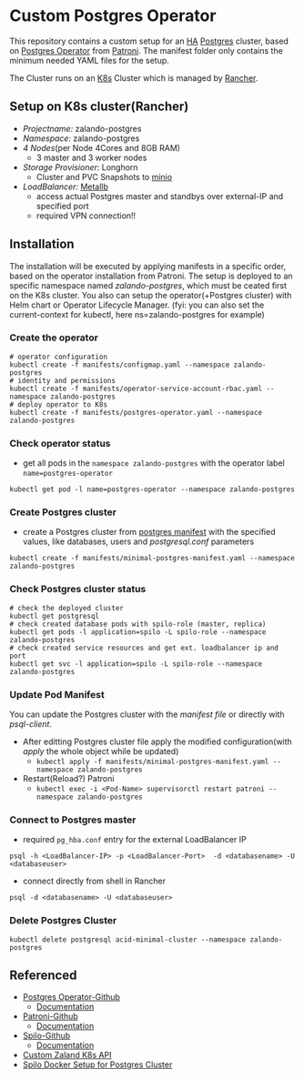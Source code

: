 # Custom Postgres Operator

This repository contains a custom setup for an [HA](https://www.postgresql.org/docs/current/high-availability.html) [Postgres](https://www.postgresql.org/) cluster, based on [Postgres Operator](https://github.com/zalando/postgres-operator) from [Patroni](https://github.com/zalando/spilo). The manifest folder only contains the minimum needed YAML files for the setup.

The Cluster runs on an [K8s](https://kubernetes.io/) Cluster which is managed by [Rancher](https://rancher.com/).


## Setup on K8s cluster(Rancher) 

* *Projectname:* zalando-postgres
* *Namespace:* zalando-postgres
* *4 Nodes*(per Node 4Cores and 8GB RAM)
  * 3 master and 3 worker nodes
* *Storage Provisioner*: Longhorn
  * Cluster and PVC Snapshots to [minio](https://min.io/) 
* *LoadBalancer:* [Metallb](https://metallb.universe.tf)
  * access actual Postgres master and standbys over external-IP and specified port
  * required VPN connection!!

## Installation

The installation will be executed by applying manifests in a specific order, based on the operator installation from Patroni. The setup is deployed to an specific namespace  named *zalando-postgres*, which must be ceated first on the K8s cluster. You also can setup the operator(+Postgres cluster) with Helm chart or Operator Lifecycle Manager.
(fyi: you can also set the current-context for kubectl, here ns=zalando-postgres for example)

### Create the operator

```shell
# operator configuration
kubectl create -f manifests/configmap.yaml --namespace zalando-postgres
# identity and permissions
kubectl create -f manifests/operator-service-account-rbac.yaml --namespace zalando-postgres
# deploy operator to K8s
kubectl create -f manifests/postgres-operator.yaml --namespace zalando-postgres
```

### Check operator status

* get all pods in the `namespace zalando-postgres` with the operator label `name=postgres-operator`

```shell
kubectl get pod -l name=postgres-operator --namespace zalando-postgres
```

### Create Postgres cluster

* create a Postgres cluster from [postgres manifest](https://github.com/yanehi/custom-postgres-operator/blob/master/manifests/minimal-postgres-manifest.yaml) with the specified values, like databases, users and *postgresql.conf* parameters

```shell
kubectl create -f manifests/minimal-postgres-manifest.yaml --namespace zalando-postgres
```

### Check Postgres cluster status

```shell
# check the deployed cluster
kubectl get postgresql
# check created database pods with spilo-role (master, replica)
kubectl get pods -l application=spilo -L spilo-role --namespace zalando-postgres
# check created service resources and get ext. loadbalancer ip and port
kubectl get svc -l application=spilo -L spilo-role --namespace zalando-postgres
```

### Update Pod Manifest

You can update the Postgres cluster with the *manifest file* or directly with *psql-client*.

* After editting Postgres cluster file apply the modified configuration(with *apply* the whole object while be updated)
  * `kubectl apply -f manifests/minimal-postgres-manifest.yaml --namespace zalando-postgres`
* Restart(Reload?) Patroni
  * `kubectl exec -i <Pod-Name> supervisorctl restart patroni --namespace zalando-postgres`

### Connect to Postgres master

* required `pg_hba.conf` entry for the external LoadBalancer IP

```shell
psql -h <LoadBalancer-IP> -p <LoadBalancer-Port>  -d <databasename> -U <databaseuser>
```

* connect directly from shell in Rancher

```shell
psql -d <databasename> -U <databaseuser>
```

### Delete Postgres Cluster

```shell
kubectl delete postgresql acid-minimal-cluster --namespace zalando-postgres
```

## Referenced

* [Postgres Operator-Github](https://github.com/zalando/postgres-operator)
  * [Documentation](https://postgres-operator.readthedocs.io/en/latest/)
* [Patroni-Github](https://github.com/zalando/patroni)
  * [Documentation](https://patroni.readthedocs.io/en/latest/)
* [Spilo-Github](https://github.com/zalando/spilo)
  * [Documentation](https://spilo.readthedocs.io/en/latest/)
* [Custom Zaland K8s API](https://github.com/zalando/postgres-operator/tree/master/pkg/apis/acid.zalan.do/v1)
* [Spilo Docker Setup for Postgres Cluster](https://github.com/zalando/spilo/tree/master/postgres-appliance)
